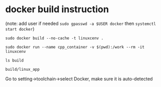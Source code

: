 
# docker build instruction 

(note: add user if needed `sudo gpasswd -a $USER docker` then `systemctl start docker`)

```
sudo docker build --no-cache -t linuxcenv .

sudo docker run --name cpp_container -v $(pwd):/work --rm -it linuxcenv

ls build

build/linux_app
```
Go to setting->toolchain->select Docker, make sure it is auto-detected
